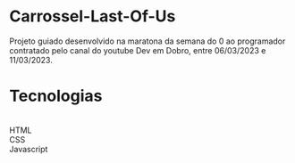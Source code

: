<h1>Carrossel-Last-Of-Us</h1>
Projeto guiado desenvolvido na maratona da semana do 0 ao programador contratado pelo canal do youtube Dev em Dobro, entre 06/03/2023 e 11/03/2023.

<h1>Tecnologias</h1>
<br>HTML</br>
CSS
<br>Javascript</br>
